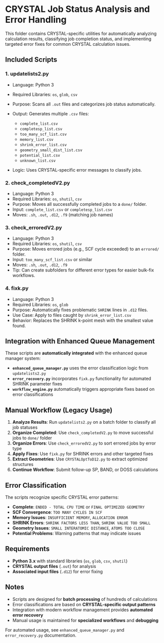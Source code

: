 # CRYSTAL Job Status Analysis and Error Handling

This folder contains CRYSTAL-specific utilities for automatically analyzing calculation results, classifying job completion status, and implementing targeted error fixes for common CRYSTAL calculation issues.

## Included Scripts

### 1. updatelists2.py

* Language: Python 3
* Required Libraries: `os`, `glob`, `csv`
* Purpose: Scans all `.out` files and categorizes job status automatically.
* Output: Generates multiple `.csv` files:

  * `complete_list.csv`
  * `completesp_list.csv`
  * `too_many_scf_list.csv`
  * `memory_list.csv`
  * `shrink_error_list.csv`
  * `geometry_small_dist_list.csv`
  * `potential_list.csv`
  * `unknown_list.csv`
* Logic: Uses CRYSTAL-specific error messages to classify jobs.

### 2. check\_completedV2.py

* Language: Python 3
* Required Libraries: `os`, `shutil`, `csv`
* Purpose: Moves all successfully completed jobs to a `done/` folder.
* Input: `complete_list.csv` or `completesp_list.csv`
* Moves: `.sh`, `.out`, `.d12`, `.f9` (matching job names)

### 3. check\_erroredV2.py

* Language: Python 3
* Required Libraries: `os`, `shutil`, `csv`
* Purpose: Moves errored jobs (e.g., SCF cycle exceeded) to an `errored/` folder.
* Input: `too_many_scf_list.csv` or similar
* Moves: `.sh`, `.out`, `.d12`, `.f9`
* Tip: Can create subfolders for different error types for easier bulk-fix workflows.

### 4. fixk.py

* Language: Python 3
* Required Libraries: `os`, `glob`
* Purpose: Automatically fixes problematic `SHRINK` lines in `.d12` files.
* Use Case: Apply to files caught by `shrink_error_list.csv`
* Behavior: Replaces the SHRINK k-point mesh with the smallest value found.


## Integration with Enhanced Queue Management

These scripts are **automatically integrated** with the enhanced queue manager system:

- **`enhanced_queue_manager.py`** uses the error classification logic from `updatelists2.py`
- **`error_recovery.py`** incorporates `fixk.py` functionality for automated SHRINK parameter fixes
- **`workflow_engine.py`** automatically triggers appropriate fixes based on error classifications

## Manual Workflow (Legacy Usage)

1. **Analyze Results**: Run `updatelists2.py` on a batch folder to classify all job statuses
2. **Organize Completed**: Use `check_completedV2.py` to move successful jobs to `done/` folder
3. **Organize Errors**: Use `check_erroredV2.py` to sort errored jobs by error type
4. **Apply Fixes**: Use `fixk.py` for SHRINK errors and other targeted fixes
5. **Extract Geometries**: Use `CRYSTALOptToD12.py` to extract optimized structures
6. **Continue Workflow**: Submit follow-up SP, BAND, or DOSS calculations

## Error Classification

The scripts recognize specific CRYSTAL error patterns:

- **Complete**: `ENDED - TOTAL CPU TIME` or `FINAL OPTIMIZED GEOMETRY`
- **SCF Convergence**: `TOO MANY CYCLES IN SCF`
- **Memory Issues**: `INSUFFICIENT MEMORY`, `ALLOCATION ERROR`
- **SHRINK Errors**: `SHRINK FACTORS LESS THAN`, `SHRINK VALUE TOO SMALL`
- **Geometry Issues**: `SMALL INTERATOMIC DISTANCE`, `ATOMS TOO CLOSE`
- **Potential Problems**: Warning patterns that may indicate issues

## Requirements

- **Python 3.x** with standard libraries (`os`, `glob`, `csv`, `shutil`)
- **CRYSTAL output files** (`.out`) for analysis
- **Associated input files** (`.d12`) for error fixing

## Notes

- Scripts are designed for **batch processing** of hundreds of calculations
- Error classifications are based on **CRYSTAL-specific output patterns**
- Integration with modern workflow management provides **automated error recovery**
- Manual usage is maintained for **specialized workflows** and **debugging**

For automated usage, see `enhanced_queue_manager.py` and `error_recovery.py` documentation.
